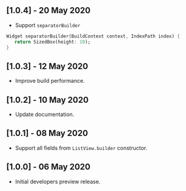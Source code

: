 ## [1.0.4] - 20 May 2020

* Support `separatorBuilder`

```Dart
Widget separatorBuilder(BuildContext context, IndexPath index) {
   return SizedBox(height: 10);
}
```  

## [1.0.3] - 12 May 2020

* Improve build performance.

## [1.0.2] - 10 May 2020

* Update documentation.

## [1.0.1] - 08 May 2020

* Support all fields from `ListView.builder` constructor.

## [1.0.0] - 06 May 2020

* Initial developers preview release.

